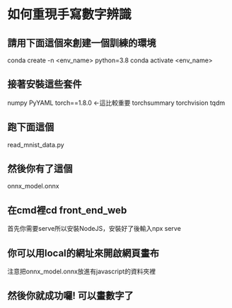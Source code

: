 # 如何重現手寫數字辨識




## 請用下面這個來創建一個訓練的環境
conda create -n <env_name> python=3.8
conda activate <env_name>

## 接著安裝這些套件
numpy
PyYAML
torch==1.8.0 <-這比較重要
torchsummary
torchvision
tqdm

## 跑下面這個
read_mnist_data.py

## 然後你有了這個
onnx_model.onnx

## 在cmd裡cd front_end_web
首先你需要serve所以安裝NodeJS，安裝好了後輸入npx serve

## 你可以用local的網址來開啟網頁畫布
注意把onnx_model.onnx放進有javascript的資料夾裡

## 然後你就成功囉! 可以畫數字了